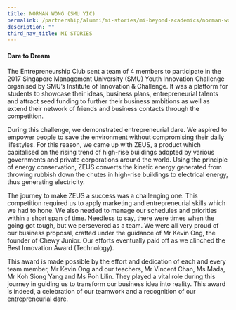 ```yaml
---
title: NORMAN WONG (SMU YIC)
permalink: /partnership/alumni/mi-stories/mi-beyond-academics/norman-wong-smu-yic/
description: ""
third_nav_title: MI STORIES
---
```

<h4><strong>Dare to Dream</strong></h4>
<p>The Entrepreneurship Club sent a team of 4 members to participate in the 2017 Singapore Management University (SMU) Youth Innovation Challenge organised by SMU&rsquo;s Institute of Innovation &amp; Challenge. It was a platform for students to showcase their ideas, business plans, entrepreneurial talents and attract seed funding to further their business ambitions as well as extend their network of friends and business contacts through the competition.</p>
<p>During this challenge, we demonstrated entrepreneurial dare. We aspired to empower people to save the environment without compromising their daily lifestyles. For this reason, we came up with ZEUS, a product which capitalised on the rising trend of high-rise buildings adopted by various governments and private corporations around the world. Using the principle of energy conservation, ZEUS converts the kinetic energy generated from throwing rubbish down the chutes in high-rise buildings to electrical energy, thus generating electricity.</p>
<p>The journey to make ZEUS a success was a challenging one. This competition required us to apply marketing and entrepreneurial skills which we had to hone. We also needed to manage our schedules and priorities within a short span of time. Needless to say, there were times when the going got tough, but we persevered as a team. We were all very proud of our business proposal, crafted under the guidance of Mr Kevin Ong, the founder of Chewy Junior. Our efforts eventually paid off as we clinched the Best Innovation Award (Technology).</p>
<p>This award is made possible by the effort and dedication of each and every team member, Mr Kevin Ong and our teachers, Mr Vincent Chan, Ms Mada, Mr Koh Siong Yang and Ms Poh Lilin. They played a vital role during this journey in guiding us to transform our business idea into reality. This award is indeed, a celebration of our teamwork and a recognition of our entrepreneurial dare.</p>